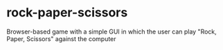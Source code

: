 # rock-paper-scissors
Browser-based game with a simple GUI in which the user can play "Rock, Paper, Scissors" against the computer
